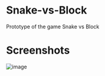 # Snake-vs-Block
Prototype of the game Snake vs Block
# Screenshots
![image](https://user-images.githubusercontent.com/75575566/171119374-aa7118af-839c-49fa-8711-97024858cfd1.png)
